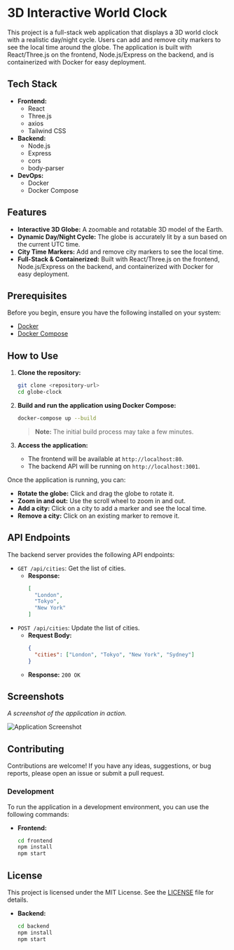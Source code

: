 # 3D Interactive World Clock

This project is a full-stack web application that displays a 3D world clock with a realistic day/night cycle. Users can add and remove city markers to see the local time around the globe. The application is built with React/Three.js on the frontend, Node.js/Express on the backend, and is containerized with Docker for easy deployment.

## Tech Stack

-   **Frontend:**
    -   React
    -   Three.js
    -   axios
    -   Tailwind CSS
-   **Backend:**
    -   Node.js
    -   Express
    -   cors
    -   body-parser
-   **DevOps:**
    -   Docker
    -   Docker Compose

## Features

-   **Interactive 3D Globe:** A zoomable and rotatable 3D model of the Earth.
-   **Dynamic Day/Night Cycle:** The globe is accurately lit by a sun based on the current UTC time.
-   **City Time Markers:** Add and remove city markers to see the local time.
-   **Full-Stack & Containerized:** Built with React/Three.js on the frontend, Node.js/Express on the backend, and containerized with Docker for easy deployment.

## Prerequisites

Before you begin, ensure you have the following installed on your system:

-   [Docker](https://docs.docker.com/get-docker/)
-   [Docker Compose](https://docs.docker.com/compose/install/)

## How to Use

1.  **Clone the repository:**
    ```bash
    git clone <repository-url>
    cd globe-clock
    ```

2.  **Build and run the application using Docker Compose:**
    ```bash
    docker-compose up --build
    ```
    > **Note:** The initial build process may take a few minutes.

3.  **Access the application:**
    -   The frontend will be available at `http://localhost:80`.
    -   The backend API will be running on `http://localhost:3001`.

Once the application is running, you can:
-   **Rotate the globe:** Click and drag the globe to rotate it.
-   **Zoom in and out:** Use the scroll wheel to zoom in and out.
-   **Add a city:** Click on a city to add a marker and see the local time.
-   **Remove a city:** Click on an existing marker to remove it.

## API Endpoints

The backend server provides the following API endpoints:

-   `GET /api/cities`: Get the list of cities.
    -   **Response:**
        ```json
        [
          "London",
          "Tokyo",
          "New York"
        ]
        ```
-   `POST /api/cities`: Update the list of cities.
    -   **Request Body:**
        ```json
        {
          "cities": ["London", "Tokyo", "New York", "Sydney"]
        }
        ```
    -   **Response:** `200 OK`

## Screenshots

*A screenshot of the application in action.*

![Application Screenshot](<url-to-screenshot>)

## Contributing

Contributions are welcome! If you have any ideas, suggestions, or bug reports, please open an issue or submit a pull request.

### Development

To run the application in a development environment, you can use the following commands:

-   **Frontend:**
    ```bash
    cd frontend
    npm install
    npm start
    ```

## License

This project is licensed under the MIT License. See the [LICENSE](LICENSE) file for details.
-   **Backend:**
    ```bash
    cd backend
    npm install
    npm start
    ```
